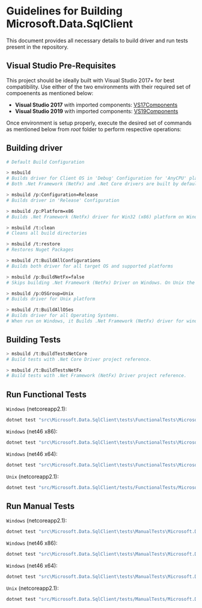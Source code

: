 # Guidelines for Building Microsoft.Data.SqlClient

This document provides all necessary details to build driver and run tests present in the repository.

## Visual Studio Pre-Requisites

This project should be ideally built with Visual Studio 2017+ for best compatibility. Use either of the two environments with their required set of compoenents as mentioned below:
- **Visual Studio 2017** with imported components: [VS17Components](/tools/vsconfig/VS17Components.vsconfig)
- **Visual Studio 2019** with imported components: [VS19Components](/tools/vsconfig/VS19Components.vsconfig)

Once environment is setup properly, execute the desired set of commands as mentioned below from _root_ folder to perform respective operations:

## Building driver

```bash
# Default Build Configuration

> msbuild
# Builds driver for Client OS in 'Debug' Configuration for 'AnyCPU' platform
# Both .Net Framework (NetFx) and .Net Core drivers are built by default (as supported by Client OS)
```

```bash
> msbuild /p:Configuration=Release
# Builds driver in 'Release' Configuration
```

```bash
> msbuild /p:Platform=x86
# Builds .Net Framework (NetFx) driver for Win32 (x86) platform on Windows.
```

```bash
> msbuild /t:clean
# Cleans all build directories
```

```bash
> msbuild /t:restore
# Restores Nuget Packages
 ```

```bash
> msbuild /t:BuildAllConfigurations
# Builds both driver for all target OS and supported platforms
```

```bash
> msbuild /p:BuildNetFx=false
# Skips building .Net Framework (NetFx) Driver on Windows. On Unix the netfx driver build is automatically skipped
```

```bash
> msbuild /p:OSGroup=Unix
# Builds driver for Unix platform
```

```bash
> msbuild /t:BuildAllOSes
# Builds driver for all Operating Systems.
# When run on Windows, it Builds .Net Framework (NetFx) driver for windows and .Net Core driver for Windows and Unix.
```

## Building Tests

```bash
> msbuild /t:BuildTestsNetCore
# Build tests with .Net Core Driver project reference.
```

```bash
> msbuild /t:BuildTestsNetFx
# Build tests with .Net Framework (NetFx) Driver project reference.
```

## Run Functional Tests

`Windows` (netcoreapp2.1):  
```bash
dotnet test "src\Microsoft.Data.SqlClient\tests\FunctionalTests\Microsoft.Data.SqlClient.Tests.csproj" /p:Platform="AnyCPU" /p:Configuration="Release" /p:TestTargetOS="Windowsnetcoreapp" --no-build -v n --filter "category!=nonnetcoreapptests&category!=failing&category!=nonwindowstests"
```
 
`Windows` (net46 x86):  
```bash
dotnet test "src\Microsoft.Data.SqlClient\tests\FunctionalTests\Microsoft.Data.SqlClient.Tests.csproj" /p:Platform="Win32" /p:Configuration="Release" /p:TestTargetOS="Windowsnetfx" --no-build -v n --filter "category!=nonnetfxtests&category!=failing&category!=nonwindowstests"
 ```

`Windows` (net46 x64):  
```bash
dotnet test "src\Microsoft.Data.SqlClient\tests\FunctionalTests\Microsoft.Data.SqlClient.Tests.csproj" /p:Platform="x64" /p:Configuration="Release" /p:TestTargetOS="Windowsnetfx" --no-build -v n --filter "category!=nonnetfxtests&category!=failing&category!=nonwindowstests"
```

`Unix` (netcoreapp2.1):  
```bash
dotnet test "src/Microsoft.Data.SqlClient/tests/FunctionalTests/Microsoft.Data.SqlClient.Tests.csproj" /p:Platform="AnyCPU" /p:Configuration="Release" /p:TestTargetOS="Unixnetcoreapp" --no-build -v n --filter "category!=nonnetcoreapptests&category!=failing&category!=nonlinuxtests&category!=nonuaptests"
```

## Run Manual Tests

`Windows` (netcoreapp2.1):  
```bash
dotnet test "src\Microsoft.Data.SqlClient\tests\ManualTests\Microsoft.Data.SqlClient.ManualTesting.Tests.csproj" /p:Platform="AnyCPU" /p:Configuration="Release" /p:TestTargetOS="Windowsnetcoreapp" --no-build -v n --filter "category!=nonnetcoreapptests&category!=failing&category!=nonwindowstests"
```

`Windows` (net46 x86):  
```bash
dotnet test "src\Microsoft.Data.SqlClient\tests\ManualTests\Microsoft.Data.SqlClient.ManualTesting.Tests.csproj" /p:Platform="Win32" /p:Configuration="Release" /p:TestTargetOS="Windowsnetfx" --no-build -v n --filter "category!=nonnetfxtests&category!=failing&category!=nonwindowstests"
```

`Windows` (net46 x64):  
```bash
dotnet test "src\Microsoft.Data.SqlClient\tests\ManualTests\Microsoft.Data.SqlClient.ManualTesting.Tests.csproj" /p:Platform="x64" /p:Configuration="Release" /p:TestTargetOS="Windowsnetfx" --no-build -v n --filter "category!=nonnetfxtests&category!=failing&category!=nonwindowstests"
```

`Unix` (netcoreapp2.1):  
```bash
dotnet test "src/Microsoft.Data.SqlClient/tests/ManualTests/Microsoft.Data.SqlClient.ManualTesting.Tests.csproj" /p:Platform="AnyCPU" /p:Configuration="Release" /p:TestTargetOS="Unixnetcoreapp" --no-build -v n --filter "category!=nonnetcoreapptests&category!=failing&category!=nonlinuxtests&category!=nonuaptests"
```
